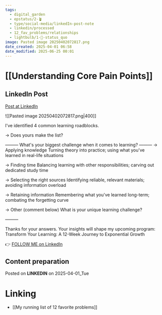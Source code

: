 ```yaml
---
tags:
  - digital_garden
  - epstatus/2-🪴
  - type/social-media/linkedIn-post-note
  - linkedin/processed
  - 12_fav_problems/relationships
  - lightbulb/1-🔴-status_quo
image: Pasted image 20250402072817.png
date_created: 2025-04-01 06:58
date_modified: 2025-06-25 00:01
---
```

# [[Understanding Core Pain Points]]

## LinkedIn Post

[Post at LinkedIn](https://www.linkedin.com/posts/sebastiankamilli_ive-identified-4-common-learning-roadblocks-activity-7312715490584416256-JRp1?utm_source=share&utm_medium=member_desktop&rcm=ACoAAA1M1pkBgWCYPhT45EpfLiHzViQqRWNCIv4)

![[Pasted image 20250402072817.png|400]]

I've identified 4 common learning roadblocks.

→ Does yours make the list?

——— 
What's your biggest challenge when it comes to learning?
——— 
→ Applying knowledge
Turning theory into practice; using what you've learned in real-life situations

→ Finding time
Balancing learning with other responsibilities; carving out dedicated study time

→ Selecting the right sources
Identifying reliable, relevant materials; avoiding information overload

→ Retaining information
Remembering what you've learned long-term; combating the forgetting curve

→ Other (comment below)
What is your unique learning challenge?

——— 

Thanks for your answers. 
Your insights will shape my upcoming program:  
Transform Your Learning: A 12-Week Journey to Exponential Growth

👉 [FOLLOW ME on LinkedIn](https://www.linkedin.com/comm/mynetwork/discovery-see-all?usecase=PEOPLE_FOLLOWS&followMember=sebastiankamilli)

## Content preparation

Posted on **LINKEDIN** on 2025-04-01_Tue

# Linking

+ [[My running list of 12 favorite problems]]